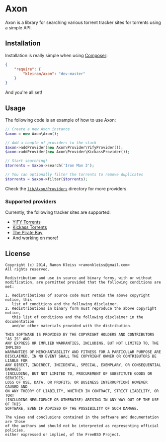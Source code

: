 # Axon

Axon is a library for searching various torrent tracker sites for torrents using
a simple API.

## Installation

Installation is really simple when using [Composer](http://getcomposer.org):

```json
{
    "require": {
        "kleiram/axon": "dev-master"
    }
}
```

And you're all set!

## Usage

The following code is an example of how to use Axon:

```php
// Create a new Axon instance
$axon = new Axon\Axon();

// Add a couple of providers to the stack
$axon->addProvider(new Axon\Provider\YifyProvider());
$axon->addProvider(new Axon\Provider\KickassProvider());

// Start searching!
$torrents = $axon->search('Iron Man 3');

// You can optionally filter the torrents to remove duplicates
$torrents = $axon->filter($torrents);
```

Check the [`lib/Axon/Providers`](https://github.com/kleiram/axon/tree/master/lib/Axon/Providers)
directory for more providers.

### Supported providers

Currently, the following tracker sites are supported:

 - [YIFY Torrents](https://github.com/kleiram/axon/blob/master/lib/Axon/Provider/YifyProvider.php)
 - [Kickass Torrents](https://github.com/kleiram/axon/blob/master/lib/Axon/Provider/KickassProvider.php)
 - [The Pirate Bay](https://github.com/kleiram/axon/blob/master/lib/Axon/Provider/PirateBayProvider.php)
 - And working on more!

## License

```
Copyright (c) 2014, Ramon Kleiss <ramonkleiss@gmail.com>
All rights reserved.

Redistribution and use in source and binary forms, with or without
modification, are permitted provided that the following conditions are met:

1. Redistributions of source code must retain the above copyright notice, this
   list of conditions and the following disclaimer.
2. Redistributions in binary form must reproduce the above copyright notice,
   this list of conditions and the following disclaimer in the documentation
   and/or other materials provided with the distribution.

THIS SOFTWARE IS PROVIDED BY THE COPYRIGHT HOLDERS AND CONTRIBUTORS "AS IS" AND
ANY EXPRESS OR IMPLIED WARRANTIES, INCLUDING, BUT NOT LIMITED TO, THE IMPLIED
WARRANTIES OF MERCHANTABILITY AND FITNESS FOR A PARTICULAR PURPOSE ARE
DISCLAIMED. IN NO EVENT SHALL THE COPYRIGHT OWNER OR CONTRIBUTORS BE LIABLE FOR
ANY DIRECT, INDIRECT, INCIDENTAL, SPECIAL, EXEMPLARY, OR CONSEQUENTIAL DAMAGES
(INCLUDING, BUT NOT LIMITED TO, PROCUREMENT OF SUBSTITUTE GOODS OR SERVICES;
LOSS OF USE, DATA, OR PROFITS; OR BUSINESS INTERRUPTION) HOWEVER CAUSED AND
ON ANY THEORY OF LIABILITY, WHETHER IN CONTRACT, STRICT LIABILITY, OR TORT
(INCLUDING NEGLIGENCE OR OTHERWISE) ARISING IN ANY WAY OUT OF THE USE OF THIS
SOFTWARE, EVEN IF ADVISED OF THE POSSIBILITY OF SUCH DAMAGE.

The views and conclusions contained in the software and documentation are those
of the authors and should not be interpreted as representing official policies,
either expressed or implied, of the FreeBSD Project.
```
